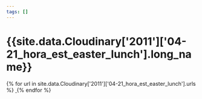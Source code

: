 ```yaml
---
tags: []
---
```

<div itemscope itemtype="http://schema.org/Photograph">
  <h1>{{site.data.Cloudinary['2011']['04-21_hora_est_easter_lunch'].long_name}}</h1>
  {% for url in site.data.Cloudinary['2011']['04-21_hora_est_easter_lunch'].urls %}
    <a itemprop="image" class="swipebox" title="" href="{{ site.cloudinary.baseurl }}/{{ url }}">
      <img alt="" itemprop="thumbnailUrl" src="{{ site.cloudinary.baseurl }}/h_150/{{ url }}" />
      <meta itemprop="isFamilyFriendly" content="true" />
    </a>
  {% endfor %}
</div>
